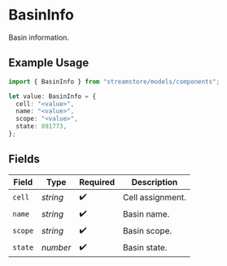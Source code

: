 # BasinInfo

Basin information.

## Example Usage

```typescript
import { BasinInfo } from "streamstore/models/components";

let value: BasinInfo = {
  cell: "<value>",
  name: "<value>",
  scope: "<value>",
  state: 891773,
};
```

## Fields

| Field              | Type               | Required           | Description        |
| ------------------ | ------------------ | ------------------ | ------------------ |
| `cell`             | *string*           | :heavy_check_mark: | Cell assignment.   |
| `name`             | *string*           | :heavy_check_mark: | Basin name.        |
| `scope`            | *string*           | :heavy_check_mark: | Basin scope.       |
| `state`            | *number*           | :heavy_check_mark: | Basin state.       |